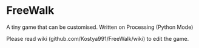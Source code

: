# FreeWalk
A tiny game that can be customised. Written on Processing (Python Mode)

Please read wiki (github.com/Kostya991/FreeWalk/wiki) to edit the game.
